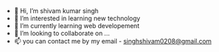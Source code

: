 - 👋 Hi, I’m shivam kumar singh
- 👀 I’m interested in learning new technology
- 🌱 I’m currently learning web developement
- 💞️ I’m looking to collaborate on ...
- 📫 you can contact me by my email - singhshivam0208@gmail.com

<!---
shivam576/shivam576 is a ✨ special ✨ repository because its `README.md` (this file) appears on your GitHub profile.
You can click the Preview link to take a look at your changes.
--->
